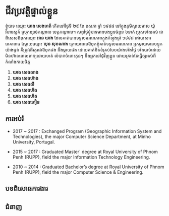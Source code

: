 # ជីវប្រវត្តិផ្ទាល់ខ្លួន

ខ្ញុំបាទ ឈ្មោះ **ឃាង សេងហត័** កើតនៅថ្ងៃទី ២៥ ខែ ឧសភា ឆ្នាំ ១៩៨៨ នៅក្នុងភូមិស្វាយមាស ឃុំវិហារសួគ៍ ស្រុកខ្សាច់កណ្តាល ខេត្តកណ្តាល។ សព្វថ្ងៃខ្ញុំបាទមានបងប្អូនចំនួន ៦នាក់ ប្រុសទាំងអស់ ជាពិសេសឪពុកឈ្មោះ **អាន ឃាង** ដែលគាត់បានទទួលមរណភាពក្នុងកំឡុងឆ្នាំ ១៩៩៨ ដោយសាររោគាពាធ ឯម្តាយឈ្មោះ **ឃុន សុខណាង** ក្រោយពេលឪពុកខ្ញុំគាត់ទទួលមរណភាព អ្នកម្តាយមានបន្ទុកយ៉ាងធ្ងន់ គឺត្រូវដើរតួរជាឪពុកផង នឹងម្តាយផង ដោយគាត់ខិតខំគ្រប់បែបយ៉ាងទាំងថ្ងៃ ទាំងយប់ដោយមិនហ៊ានពោលពាក្យនោយហត់ លំបាកចំពោះកូនៗ នឹងអ្នកនៅជុំវិញខ្លួន ដោយគ្រាន់តែធ្វើឲ្យអស់ពីកំលាំងកាយចិត្ត


1. **ឃាង សេងលាង**
2. **ឃាង សេងហ៊ាង**
3. **ឃាង សេងលី**
4. **ឃាង សេងហ័ង**
5. **ឃាង សេងហ័ត**
6. **ឃាង សេងហឿន**


## ការអប់រំ
* 2017 ~ 2017	:	Exchanged Program (Geographic Information System
					and Technologies), the major Computer Science
					Department, at Minho University, Portugal.

* 2015 ~ 2017	:	Graduated Master' degree at Royal University of
					Phnom Penh (RUPP), field the major Information
					Technology Engineering.

* 2010 ~ 2014	:	Graduated Bachelor’s degree at Royal University
					of Phnom Penh (RUPP), field the major Computer
					Science & Engineering.
					
## បទពិសោធការងារ


## ជំនាញ

